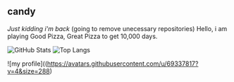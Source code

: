 ## candy
*Just kidding i'm back*
(going to remove unecessary repositories)
Hello, i am playing Good Pizza, Great Pizza to get 10,000 days.

![GitHub Stats](https://github-readme-stats.vercel.app/api?username=realcandyuwu&theme=light&show_icons=true)
![Top Langs](https://github-readme-stats.vercel.app/api/top-langs/?username=realcandyuwu&theme=light)

![my profile]((https://avatars.githubusercontent.com/u/69337817?v=4&size=288)

